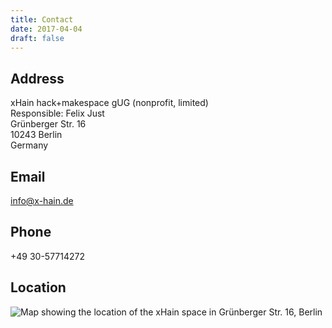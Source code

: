 ```yaml
---
title: Contact
date: 2017-04-04
draft: false
---
```


## Address

xHain hack+makespace gUG (nonprofit, limited)\
Responsible: Felix Just\
Grünberger Str. 16\
10243 Berlin\
Germany

## Email

[info@x-hain.de](mailto:info@x-hain.de)

## Phone

+49 30-57714272

## Location

<div id="map"><noscript><img src="/images/location-map.jpg" alt="Map showing the location of the xHain space in Grünberger Str. 16, Berlin" /></noscript></div>
